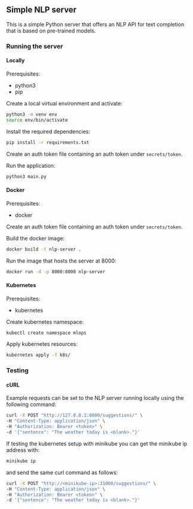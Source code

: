 
## Simple NLP server

This is a simple Python server that offers an NLP API for text completion that is based on pre-trained models.

### Running the server

#### Locally

Prerequisites:
- python3
- pip

Create a local virtual environment and activate:

```bash
python3 -m venv env
source env/bin/activate
```

Install the required dependencies:
```bash
pip install -r requirements.txt
```

Create an auth token file containing an auth token under `secrets/token`.

Run the application:
```bash
python3 main.py
```

#### Docker

Prerequisites:
- docker

Create an auth token file containing an auth token under `secrets/token`.

Build the docker image:
```bash
docker build -t nlp-server .
```

Run the image that hosts the server at 8000:
```bash
docker run -d -p 8000:8000 nlp-server
```

#### Kubernetes

Prerequisites:
- kubernetes

Create kubernetes namespace:
```bash
kubectl create namespace mlops
```

Apply kubernetes resources:
```bash
kubernetes apply -f k8s/
```

### Testing

#### cURL

Example requests can be set to the NLP server running locally using the following command:
```bash
curl -X POST "http://127.0.0.1:8000/suggestions/" \
-H "Content-Type: application/json" \
-H "Authorization: Bearer <token>" \
-d '{"sentence": "The weather today is <blank>."}'
```

If testing the kubernetes setup with minikube you can get the minikube ip address with:
```bash
minikube ip
```

and send the same curl command as follows:
```bash
curl -X POST "http://<minikube-ip>:31000/suggestions/" \
-H "Content-Type: application/json" \
-H "Authorization: Bearer <token>" \
-d '{"sentence": "The weather today is <blank>."}'
```
